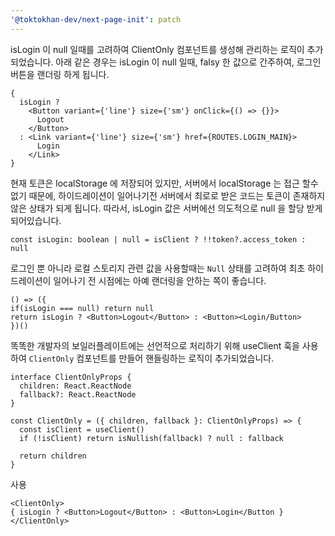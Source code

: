 ```yaml
---
'@toktokhan-dev/next-page-init': patch
---
```


isLogin 이 null 일때를 고려하여 ClientOnly 컴포넌트를 생성해 관리하는 로직이 추가되었습니다.
아래 같은 경우는 isLogin 이 null 일때, falsy 한 값으로 간주하여, 로그인 버튼을 랜더링 하게 됩니다.

```tsx
{
  isLogin ?
    <Button variant={'line'} size={'sm'} onClick={() => {}}>
      Logout
    </Button>
  : <Link variant={'line'} size={'sm'} href={ROUTES.LOGIN_MAIN}>
      Login
    </Link>
}
```

현재 토큰은 localStorage 에 저장되어 있지만, 서버에서 localStorage 는 접근 할수 없기 때문에, 하이드레이션이 일어나기전 서버에서 최로로 받은 코드는 토큰이 존재하지 않은 상태가 되게 됩니다.
따라서, isLogin 값은 서버에선 의도적으로 null 을 할당 받게 되어있습니다.

```tsx
const isLogin: boolean | null = isClient ? !!token?.access_token : null
```

로그인 뿐 아니라 로컬 스토리지 관련 값을 사용할때는 `Null` 상태를 고려하여 최초 하이드레이션이 일어나기 전 시점에는 아예 랜더링을 안하는 쪽이 좋습니다.

```tsx
() => ({
if(isLogin === null) return null
return isLogin ? <Button>Logout</Button> : <Button><Login/Button>
})()
```

똑똑한 개발자의 보일러플레이트에는 선언적으로 처리하기 위해 useClient 훅을 사용하여 `ClientOnly` 컴포넌트를 만들어 핸들링하는 로직이 추가되었습니다.

```tsx
interface ClientOnlyProps {
  children: React.ReactNode
  fallback?: React.ReactNode
}

const ClientOnly = ({ children, fallback }: ClientOnlyProps) => {
  const isClient = useClient()
  if (!isClient) return isNullish(fallback) ? null : fallback

  return children
}
```

사용

```tsx
<ClientOnly>
{ isLogin ? <Button>Logout</Button> : <Button>Login</Button }
</ClientOnly>
```
